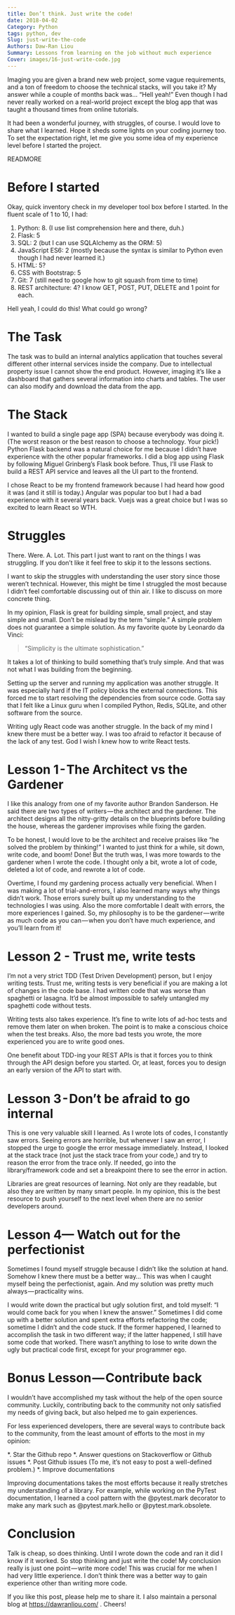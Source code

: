 ```yaml
---
title: Don’t think. Just write the code!
date: 2018-04-02
Category: Python
tags: python, dev
Slug: just-write-the-code
Authors: Daw-Ran Liou
Summary: Lessons from learning on the job without much experience
Cover: images/16-just-write-code.jpg
---
```


Imaging you are given a brand new web project, some vague requirements,
and a ton of freedom to choose the technical stacks, will you take it?
My answer while a couple of months back was… “Hell yeah!”
Even though I had never really worked on a real-world project except the
blog app that was taught a thousand times from online tutorials.

It had been a wonderful journey, with struggles, of course. I would love
to share what I learned. Hope it sheds some lights on your coding journey
too. To set the expectation right, let me give you some idea of my
experience level before I started the project.

READMORE

# Before I started

Okay, quick inventory check in my developer tool box before I started.
In the fluent scale of 1 to 10, I had:

1. Python: 8. (I use list comprehension here and there, duh.)
1. Flask: 5
1. SQL: 2 (but I can use SQLAlchemy as the ORM: 5)
1. JavaScript ES6: 2 (mostly because the syntax is similar to Python even though I had never learned it.)
1. HTML: 5?
1. CSS with Bootstrap: 5
1. Git: 7 (still need to google how to git squash from time to time)
1. REST architecture: 4? I know GET, POST, PUT, DELETE and 1 point for each.

Hell yeah, I could do this! What could go wrong?

# The Task

The task was to build an internal analytics application that touches
several different other internal services inside the company.
Due to intellectual property issue I cannot show the end product.
However, imaging it’s like a dashboard that gathers several information
into charts and tables. The user can also modify and download the data
from the app.

# The Stack

I wanted to build a single page app (SPA) because everybody was doing it.
(The worst reason or the best reason to choose a technology. Your pick!)
Python Flask backend was a natural choice for me because I didn’t have
experience with the other popular frameworks. I did a blog app using
Flask by following Miguel Grinberg’s Flask book before.
Thus, I’ll use Flask to build a REST API service and leaves all the UI
part to the frontend.

I chose React to be my frontend framework because I had heard how good it
was (and it still is today.) Angular was popular too but I had a bad
experience with it several years back. Vuejs was a great choice but I was
so excited to learn React so WTH.

# Struggles

There. Were. A. Lot. This part I just want to rant on the things I was
struggling. If you don’t like it feel free to skip it to the lessons sections.

I want to skip the struggles with understanding the user story since those
weren’t technical. However, this might be time I struggled the most because
I didn’t feel comfortable discussing out of thin air. I like to discuss on
more concrete thing.

In my opinion, Flask is great for building simple, small project, and stay
simple and small. Don’t be mislead by the term “simple.” A simple problem
does not guarantee a simple solution. As my favorite quote by Leonardo da
Vinci:

> “Simplicity is the ultimate sophistication.”

It takes a lot of thinking to build something that’s truly simple. And that
was not what I was building from the beginning.

Setting up the server and running my application was another struggle. It
was especially hard if the IT policy blocks the external connections. This
forced me to start resolving the dependencies from source code. Gotta say
that I felt like a Linux guru when I compiled Python, Redis, SQLite, and
other software from the source.

Writing ugly React code was another struggle. In the back of my mind I knew
there must be a better way. I was too afraid to refactor it because of the
lack of any test. God I wish I knew how to write React tests.

# Lesson 1 - The Architect vs the Gardener

I like this analogy from one of my favorite author Brandon Sanderson.
He said there are two types of writers — the architect and the gardener.
The architect designs all the nitty-gritty details on the blueprints before
building the house, whereas the gardener improvises while fixing the garden.

To be honest, I would love to be the architect and receive praises like
“he solved the problem by thinking!” I wanted to just think for a while,
sit down, write code, and boom! Done! But the truth was, I was more towards
to the gardener when I wrote the code. I thought only a bit, wrote a lot of
code, deleted a lot of code, and rewrote a lot of code.

Overtime, I found my gardening process actually very beneficial. When I was
making a lot of trial-and-errors, I also learned many ways why things didn’t
work. Those errors surely built up my understanding to the technologies I was
using. Also the more comfortable I dealt with errors, the more experiences I
gained. So, my philosophy is to be the gardener — write as much code as you
can — when you don’t have much experience, and you’ll learn from it!

# Lesson 2 - Trust me, write tests

I’m not a very strict TDD (Test Driven Development) person, but I enjoy
writing tests. Trust me, writing tests is very beneficial if you are making
a lot of changes in the code base. I had written code that was worse than
spaghetti or lasagna. It’d be almost impossible to safely untangled my
spaghetti code without tests.

Writing tests also takes experience. It’s fine to write lots of ad-hoc
tests and remove them later on when broken. The point is to make a conscious
choice when the test breaks. Also, the more bad tests you wrote, the more
experienced you are to write good ones.

One benefit about TDD-ing your REST APIs is that it forces you to think
through the API design before you started. Or, at least, forces you to
design an early version of the API to start with.

# Lesson 3 - Don’t be afraid to go internal

This is one very valuable skill I learned. As I wrote lots of codes, I
constantly saw errors. Seeing errors are horrible, but whenever I saw an
error, I stopped the urge to google the error message immediately. Instead,
I looked at the stack trace (not just the stack trace from your code,) and
try to reason the error from the trace only. If needed, go into the
library/framework code and set a breakpoint there to see the error in action.

Libraries are great resources of learning. Not only are they readable,
but also they are written by many smart people. In my opinion, this is
the best resource to push yourself to the next level when there are no
senior developers around.

# Lesson 4— Watch out for the perfectionist

Sometimes I found myself struggle because I didn’t like the solution at
hand. Somehow I knew there must be a better way… This was when I caught
myself being the perfectionist, again. And my solution was pretty much
always — practicality wins.

I would write down the practical but ugly solution first, and told
myself: “I would come back for you when I knew the answer.” Sometimes
I did come up with a better solution and spent extra efforts refactoring
the code; sometime I didn’t and the code stuck. If the former happened,
I learned to accomplish the task in two different way; if the latter
happened, I still have some code that worked. There wasn’t anything to
lose to write down the ugly but practical code first, except for your
programmer ego.

# Bonus Lesson — Contribute back

I wouldn’t have accomplished my task without the help of the open source
community. Luckily, contributing back to the community not only satisfied
my needs of giving back, but also helped me to gain experiences.

For less experienced developers, there are several ways to contribute
back to the community, from the least amount of efforts to the most in
my opinion:

*. Star the Github repo
*. Answer questions on Stackoverflow or Github issues
*. Post Github issues (To me, it’s not easy to post a well-defined problem.)
*. Improve documentations

Improving documentations takes the most efforts because it really stretches
my understanding of a library. For example, while working on the PyTest
documentation, I learned a cool pattern with the @pytest.mark decorator
to make any mark such as @pytest.mark.hello or @pytest.mark.obsolete.

# Conclusion

Talk is cheap, so does thinking. Until I wrote down the code and ran it
did I know if it worked. So stop thinking and just write the code! My
conclusion really is just one point — write more code! This was crucial
for me when I had very little experience. I don’t think there was a better
way to gain experience other than writing more code.

If you like this post, please help me to share it. I also maintain a
personal blog at https://dawranliou.com/ . Cheers!
